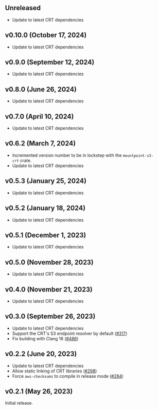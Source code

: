 ## Unreleased

* Update to latest CRT dependencies

## v0.10.0 (October 17, 2024)

* Update to latest CRT dependencies

## v0.9.0 (September 12, 2024)

* Update to latest CRT dependencies

## v0.8.0 (June 26, 2024)

* Update to latest CRT dependencies

## v0.7.0 (April 10, 2024)

* Update to latest CRT dependencies

## v0.6.2 (March 7, 2024)

* Incremented version number to be in lockstep with the `mountpoint-s3-crt` crate.
* Update to latest CRT dependencies

## v0.5.3 (January 25, 2024)

* Update to latest CRT dependencies

## v0.5.2 (January 18, 2024)

* Update to latest CRT dependencies

## v0.5.1 (December 1, 2023)

* Update to latest CRT dependencies

## v0.5.0 (November 28, 2023)

* Update to latest CRT dependencies

## v0.4.0 (November 21, 2023)

* Update to latest CRT dependencies

## v0.3.0 (September 26, 2023)

* Update to latest CRT dependencies
* Support the CRT's S3 endpoint resolver by default ([#317](https://github.com/awslabs/mountpoint-s3/pull/317))
* Fix building with Clang 16 ([#486](https://github.com/awslabs/mountpoint-s3/pull/486))

## v0.2.2 (June 20, 2023)

* Update to latest CRT dependencies
* Allow static linking of CRT libraries ([#298](https://github.com/awslabs/mountpoint-s3/pull/298))
* Force `aws-checksums` to compile in release mode ([#284](https://github.com/awslabs/mountpoint-s3/pull/284))

## v0.2.1 (May 26, 2023)

Initial release.
